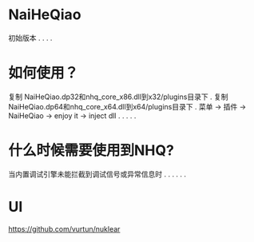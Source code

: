 # NaiHeQiao
初始版本
.
.
.
.
# 如何使用？
复制 NaiHeQiao.dp32和nhq_core_x86.dll到x32/plugins目录下
.
复制 NaiHeQiao.dp64和nhq_core_x64.dll到x64/plugins目录下
.
菜单 -> 插件 -> NaiHeQiao -> enjoy it -> inject dll
.
.
.
.
.
# 什么时候需要使用到NHQ?
当内置调试引擎未能拦截到调试信号或异常信息时
.
.
.
.
.
.
# UI
https://github.com/vurtun/nuklear



















